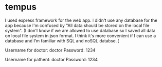 # tempus
I used express framework for the web app.
I didn't use any database for the app because I'm confused by "All data should be stored on the local file system".
(I don't know if we are allowed to use database so I saved all data on local file system in json format.
 I think it's more convenient if I can use a database and I'm familiar with SQL and noSQL databse. )
 
 Username for doctor: doctor 
 Password: 1234
 
 Username for pathent: doctor 
 Password: 1234

